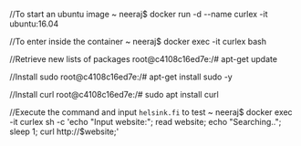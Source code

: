 //To start an ubuntu image 
~ neeraj$ docker run -d --name curlex -it ubuntu:16.04 

//To enter inside the container
~ neeraj$ docker exec -it curlex bash

//Retrieve new lists of packages
root@c4108c16ed7e:/# apt-get update

//Install sudo
root@c4108c16ed7e:/# apt-get install sudo -y

//Install curl
root@c4108c16ed7e:/# sudo apt install curl

//Execute the command and input `helsink.fi` to test
~ neeraj$ docker exec -it curlex sh -c 'echo "Input website:"; read website; echo "Searching.."; sleep 1; curl http://$website;'

